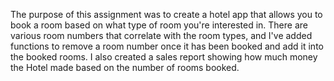 The purpose of this assignment was to create a hotel app that allows you to book a room based on what type of room you're interested in. There are various room numbers that correlate with the room types, and I've added functions to remove a room number once it has been booked and add it into the booked rooms. I also created a sales report showing how much money the Hotel made based on the number of rooms booked.